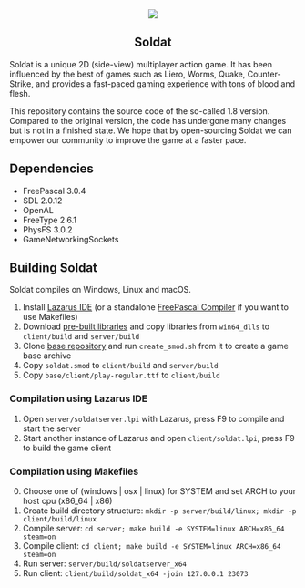 <div align="center">
  <img src="https://i.imgur.com/HrYPYjh.png" />
  <h2>Soldat</h2>
</div>

Soldat is a unique 2D (side-view) multiplayer action game. It has been influenced by the best of games such as Liero, Worms, Quake, Counter-Strike, and provides a fast-paced gaming experience with tons of blood and flesh.

This repository contains the source code of the so-called 1.8 version. Compared to the original version, the code has undergone many changes but is not in a finished state. We hope that by open-sourcing Soldat we can empower our community to improve the game at a faster pace.

## Dependencies

- FreePascal 3.0.4
- SDL 2.0.12
- OpenAL
- FreeType 2.6.1
- PhysFS 3.0.2
- GameNetworkingSockets

## Building Soldat

Soldat compiles on Windows, Linux and macOS.

1. Install [Lazarus IDE](https://www.lazarus-ide.org/) (or a standalone [FreePascal Compiler](https://freepascal.org) if you want to use Makefiles)
2. Download [pre-built libraries](https://github.com/Soldat/prebuilt-libs/archive/master.zip) and copy libraries from `win64_dlls` to `client/build` and `server/build`
3. Clone [base repository](https://github.com/soldat/base) and run `create_smod.sh` from it to create a game base archive
4. Copy `soldat.smod` to `client/build` and `server/build`
5. Copy `base/client/play-regular.ttf` to `client/build`

### Compilation using Lazarus IDE

1. Open `server/soldatserver.lpi` with Lazarus, press F9 to compile and start the server
2. Start another instance of Lazarus and open `client/soldat.lpi`, press F9 to build the game client

### Compilation using Makefiles

0. Choose one of (windows | osx | linux) for SYSTEM and set ARCH to your host cpu (x86_64 | x86)
1. Create build directory structure: `mkdir -p server/build/linux; mkdir -p client/build/linux`
2. Compile server: `cd server; make build -e SYSTEM=linux ARCH=x86_64 steam=on`
3. Compile client: `cd client; make build -e SYSTEM=linux ARCH=x86_64 steam=on`
4. Run server: `server/build/soldatserver_x64`
5. Run client: `client/build/soldat_x64 -join 127.0.0.1 23073`
